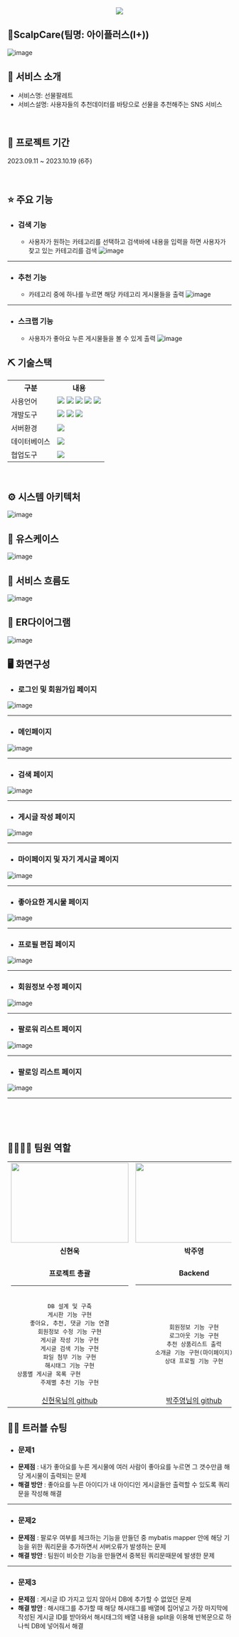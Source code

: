 <div align= "center">
    <img src="https://capsule-render.vercel.app/api?type=waving&color=3F51B5&height=160&text=Team%20I'+'의%20프로젝트%20입니다.&animation=&fontColor=fff&fontSize=60" />
</div>

## 📎ScalpCare(팀명: 아이플러스(I+))
![image](https://github.com/2023-SMHRD-KDT-AI-3/Gachi/assets/140151815/afc4de62-49f1-40f9-bb45-de9a3465f2d9)


## 👀 서비스 소개
* 서비스명:  선물팔레트
* 서비스설명: 사용자들의 추천데이터를 바탕으로 선물을 추천해주는 SNS 서비스

<br>


## 📅 프로젝트 기간
2023.09.11 ~ 2023.10.19 (6주)


<br>


## ⭐ 주요 기능

* ### 검색 기능
    - 사용자가 원하는 카테고리를 선택하고 검색바에 내용을 입력을 하면 사용자가 찾고 있는 카테고리를 검색 ![image](https://github.com/2023-SMHRD-KDT-AI-3/Gachi/assets/140151815/a8f3fa35-59b9-43fd-9873-0bef23db8475)

<hr>

* ### 추천 기능
    - 카테고리 중에 하나를 누르면 해당 카테고리 게시물들을 출력 ![image](https://github.com/2023-SMHRD-KDT-AI-3/Gachi/assets/140151815/40bbb9c1-8651-4dc3-98a7-4ff541747c75)
  
<hr>

* ### 스크랩 기능
    - 사용자가 좋아요 누른 게시물들을 볼 수 있게 출력 ![image](https://github.com/2023-SMHRD-KDT-AI-3/Gachi/assets/140151815/33dc56bd-0a73-41b1-a3e5-0542f0209bf7)
  

## ⛏ 기술스택
<table>
    <tr>
        <th>구분</th>
        <th>내용</th>
    </tr>
    <tr>
        <td>사용언어</td>
        <td>
            <img src="https://img.shields.io/badge/Java-007396?style=for-the-badge&logo=java&logoColor=white"/>
            <img src="https://img.shields.io/badge/Python-3776AB?style=for-the-badge&logo=Python&logoColor=white"/> 
            <img src="https://img.shields.io/badge/HTML5-E34F26?style=for-the-badge&logo=HTML5&logoColor=white"/>
            <img src="https://img.shields.io/badge/CSS3-1572B6?style=for-the-badge&logo=CSS3&logoColor=white"/>
            <img src="https://img.shields.io/badge/JavaScript-F7DF1E?style=for-the-badge&logo=JavaScript&logoColor=white"/>
        </td>
    </tr>
    <tr>
        <td>개발도구</td>
        <td>
            <img src="https://img.shields.io/badge/Eclipse-2C2255?style=for-the-badge&logo=Eclipse&logoColor=white"/>
            <img src="https://img.shields.io/badge/VSCode-007ACC?style=for-the-badge&logo=VisualStudioCode&logoColor=white"/>
            <img src="https://img.shields.io/badge/Jupyter-F37626?style=for-the-badge&logo=Jupyter&logoColor=white"/>
        </td>
    </tr>
    <tr>
        <td>서버환경</td>
        <td>
            <img src="https://img.shields.io/badge/Apache Tomcat-D22128?style=for-the-badge&logo=Apache Tomcat&logoColor=white"/>
        </td>
    </tr>
    <tr>
        <td>데이터베이스</td>
        <td>
            <img src="https://img.shields.io/badge/MySQL-4479A1?style=for-the-badge&logo=MySQL&logoColor=white"/> 
        </td>
    </tr>
    <tr>
        <td>협업도구</td>
        <td>
            <img src="https://img.shields.io/badge/GitHub-181717?style=for-the-badge&logo=GitHub&logoColor=white"/>
        </td>
    </tr>
</table>


<br>

## ⚙ 시스템 아키텍처
![image](https://github.com/2023-SMHRD-KDT-AI-3/Gachi/assets/140151815/dd829a53-8489-4294-ba8a-8769391f37d3)


## 📌 유스케이스
![image](https://github.com/2023-SMHRD-KDT-AI-3/Gachi/assets/140151823/584ab2f1-a300-4b5f-a082-a0030d4dd651)


## 📌 서비스 흐름도
![image](https://github.com/2023-SMHRD-KDT-AI-3/Gachi/assets/140151823/b0131ec2-bd0c-4d73-a6ad-5aa915f8a798)


## 📌 ER다이어그램
![image](https://github.com/2023-SMHRD-KDT-AI-3/Gachi/assets/140151815/a274926e-6ee4-4d13-b8e3-4240853c0781)


## 🖥 화면구성
- ### 로그인 및 회원가입 페이지
![image](https://github.com/2023-SMHRD-KDT-AI-3/Gachi/assets/140151815/b861f1be-18e9-42cc-ba34-372a610b90ff)

<hr>

- ### 메인페이지
![image](https://github.com/2023-SMHRD-KDT-AI-3/Gachi/assets/140151815/f35f71ad-539e-4fb4-a2f8-444ca4adcd7e)

<hr>

- ### 검색 페이지
![image](https://github.com/2023-SMHRD-KDT-AI-3/Gachi/assets/140151815/380c6f19-0623-47e0-9c0e-590b4a742381)

<hr>

- ### 게시글 작성 페이지
![image](https://github.com/2023-SMHRD-KDT-AI-3/Gachi/assets/140151815/8b667a8d-205f-48e4-8e9e-4deb96e420db)

<hr>

- ### 마이페이지 및 자기 게시글 페이지
![image](https://github.com/2023-SMHRD-KDT-AI-3/Gachi/assets/140151815/d86f5949-d3d3-446e-84df-e67be8a5620e)

<hr>

- ### 좋아요한 게시물 페이지
![image](https://github.com/2023-SMHRD-KDT-AI-3/Gachi/assets/140151815/73c939b5-12fd-42e2-a75a-9e54486976d7)

<hr>

- ### 프로필 편집 페이지
![image](https://github.com/2023-SMHRD-KDT-AI-3/Gachi/assets/140151815/da147042-a45d-4699-b368-fcf515e31af2)

<hr>

- ### 회원정보 수정 페이지
![image](https://github.com/2023-SMHRD-KDT-AI-3/Gachi/assets/140151815/768883e4-9f7c-4cdf-95b5-d85264254349)


<hr>

- ### 팔로워 리스트 페이지
![image](https://github.com/2023-SMHRD-KDT-AI-3/Gachi/assets/140151815/abc8df4f-c75e-4fcc-96eb-ef53d13887bb)

<hr>
 
- ### 팔로잉 리스트 페이지
![image](https://github.com/2023-SMHRD-KDT-AI-3/Gachi/assets/140151815/97455717-1466-426d-9c36-cecf22ca7300)

<hr>

<br>
<br>
<br>

## 👨‍👩‍👦‍👦 팀원 역할
<table>
  <tr>
    <td align="center"><img src="https://github.com/2023-SMHRD-KDT-AI-3/Gachi/assets/140151815/92845bdf-9ba5-4c84-b595-7067ec81da9d" width="263.76" height="178.71"/></td>
    <td align="center"><img src="https://github.com/2023-SMHRD-KDT-AI-3/Gachi/assets/140151815/e701de6e-13f8-4daa-882c-be9c18b76b3e" width="263.76" height="178.71"/></td>
    <td align="center"><img src="https://github.com/2023-SMHRD-KDT-AI-3/Gachi/assets/140151815/4a504695-c64c-42ba-a928-81de5bc1af17" width="263.76" height="178.71"/></td>
    <td align="center"><img src="https://github.com/2023-SMHRD-KDT-AI-3/Gachi/assets/140151815/153c94a9-5007-417a-9705-21f1cabc34fd" width="263.76" height="178.71"/></td>
    <td align="center"><img src="https://github.com/2023-SMHRD-KDT-AI-3/Gachi/assets/140151815/5a57f108-eb0b-43be-a190-80c51f8fce48" width="263.76" height="178.71"/></td>
  </tr>
  <tr>
    <td align="center"><strong>신현욱</strong></td>
    <td align="center"><strong>박주영</strong></td>
    <td align="center"><strong>김주영</strong></td>
    <td align="center"><strong>윤대호</strong></td>
    <td align="center"><strong>박조시아</strong></td>
  </tr>
  <tr>
      <td align="center"><br><strong>프로젝트 총괄</strong><hr></td>
      <td align="center"><br><strong>Backend</strong><hr></td>
      <td align="center"><br><strong>Backend</strong><hr></td>
      <td align="center"><br><strong>Frontend</strong><hr></td>
      <td align="center"><br><strong>Frontend</strong><hr></td>
  </tr>
  <tr>
    <td align="center">
        <pre>DB 설계 및 구축
게시판 기능 구현
좋아요, 추천, 댓글 기능 연결
회원정보 수정 기능 구현
게시글 작성 기능 구현
게시글 검색 기능 구현
파일 첨부 기능 구현
해시태그 기능 구현
상품별 게시글 목록 구현            
주제별 추천 기능 구현</pre>
    </td>
    <td align="center">
        <pre>회원정보 기능 구현
로그아웃 기능 구현
추천 상품리스트 출력
소개글 기능 구현(마이페이지)
상대 프로필 기능 구현</pre></td>
    <td align="center">
        <pre>좋아요 및 추천 기능 구현
상품 리스트 출력 기능 구현
상대 프로필 기능 구현
좋아요/추천 연결 기능 구현
팔로우 기능 구현
게시글 수정/삭제 기능 구현</pre></td>
    <td align="center">
        <pre>회원정보 페이지 구현
메인 페이지 구현
상품 리스트 및 이미지 크롤링
댓글창 구성 구현</pre></td>
    <td align="center">
        <pre>메인 페이지 구현
 마이 페이지 구현
게시글작성 페이지 구현
회원정보 수정 페이지 구현
피드 구성 구현
상품리스트 페이지 구현
검색 관련 페이지 구현</pre></td>
  </tr>

    
  <tr>
    <td align="center"><a href="https://github.com/hw-Shin" target='_blank'>신현욱님의 github</a></td>
    <td align="center"><a href="https://github.com/Zuzzang" target='_blank'>박주영님의 github</a></td>
    <td align="center"><a href="https://github.com/Kimz00" target='_blank'>김주영님의 github</a></td>
    <td align="center"><a href="https://github.com/dao7179" target='_blank'>윤대호님의 github</a></td>
    <td align="center"><a href="https://github.com/jrjosh1207" target='_blank'>박조시아님의 github</a></td>
  </tr>
</table>

## 🤾‍♂️ 트러블 슈팅
* ### 문제1<br>
- <strong>문제점</strong> : 내가 좋아요를 누른 게시물에 여러 사람이 좋아요를 누르면 그 갯수만큼 해당 게시물이 출력되는 문제
- <strong>해결 방안</strong> : 좋아요를 누른 아이디가 내 아이디인 게시글들만 출력할 수 있도록 쿼리문을 작성해 해결

<hr>
 
* ### 문제2<br>
- <strong>문제점</strong> : 팔로우 여부를 체크하는 기능을 만들던 중 mybatis mapper 안에 해당 기능을 위한 쿼리문을 추가하면서 서버오류가 발생하는 문제
- <strong>해결 방안</strong> : 팀원이 비슷한 기능을 만들면서 중복된 쿼리문때문에 발생한 문제

<hr>

* ### 문제3<br>
- <strong>문제점</strong> : 게시글 ID 가지고 있지 않아서 DB에 추가할 수 없었던 문제
- <strong>해결 방안</strong> : 해시태그를 추가할 때 해당 해시태그를 배열에 집어넣고 가장 마지막에 작성된 게시글 ID를 받아와서 해시태그의 배열 내용을 split을 이용해 반복문으로 하나씩 DB에 넣어줘서 해결 

